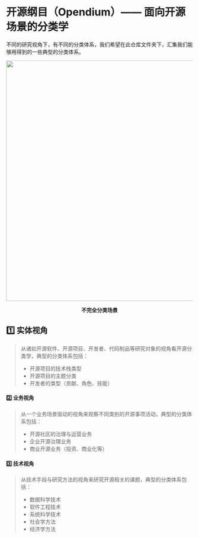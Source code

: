 # 开源纲目（Opendium）—— 面向开源场景的分类学

不同的研究视角下，有不同的分类体系，我们希望在此仓库文件夹下，汇集我们能够用得到的一些典型的分类体系。

<div align=center>
<img src="https://user-images.githubusercontent.com/15010826/166081936-0c0f6851-9a13-4a99-b1d2-b28c80dc7a10.png" width="650px">
</div>

**<p align="center">不完全分类场景</p>**

## 1️⃣ **实体视角**

> 从诸如开源软件、开源项目、开发者、代码制品等研究对象的视角看开源分类学，典型的分类体系包括：
> - 开源项目的技术栈类型
> - 开源项目的主题分类
> - 开发者的类型（贡献、角色、技能）

#### 2️⃣ **业务视角**

> 从一个业务场景驱动的视角来观察不同类别的开源事项活动，典型的分类体系包括：
> - 开源社区的治理与运营业务
> - 企业开源治理业务
> - 商业开源业务（投资、商业化等）

#### 3️⃣ **技术视角**

> 从技术手段与研究方法的视角来研究开源相关的课题，典型的分类体系包括：
> - 数据科学技术
> - 软件工程技术
> - 系统科学技术
> - 社会学方法
> - 经济学方法
